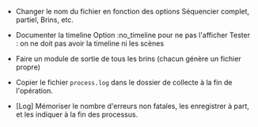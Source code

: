 
* Changer le nom du fichier en fonction des options
  Séquencier complet, partiel, Brins, etc.

* Documenter la timeline
  Option :no_timeline pour ne pas l'afficher
  Tester : on ne doit pas avoir la timeline ni les scènes

* Faire un module de sortie de tous les brins (chacun
  génère un fichier propre)

* Copier le fichier `process.log` dans le dossier de collecte
  à la fin de l'opération.

* [Log] Mémoriser le nombre d'erreurs non fatales, les enregistrer à part, et les indiquer à la fin des processus.
